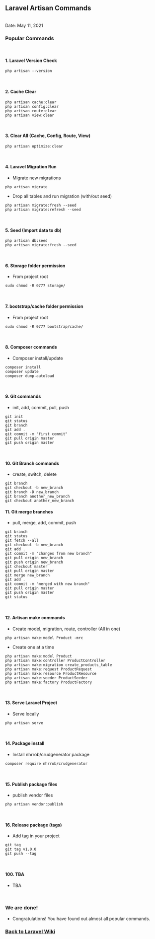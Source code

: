 ## Laravel Artisan Commands

<br/>Date: May 11, 2021 <br/>

### Popular Commands

<br>


#### 1. Laravel Version Check
``` 
php artisan --version 
```

<br>


#### 2. Cache Clear
``` 
php artisan cache:clear
php artisan config:clear
php artisan route:clear
php artisan view:clear
```

<br>


#### 3. Clear All (Cache, Config, Route, View)
``` 
php artisan optimize:clear
```

<br>


#### 4. Laravel Migration Run
- Migrate new migrations
``` 
php artisan migrate
```
- Drop all tables and run migration (with/out seed)
```
php artisan migrate:fresh --seed
php artisan migrate:refresh --seed
```

<br>


#### 5. Seed (Import data to db)
```
php artisan db:seed
php artisan migrate:fresh --seed
```

<br>


#### 6. Storage folder permission
- From project root
```
sudo chmod -R 0777 storage/
```

<br>


#### 7. bootstrap/cache folder permission
- From project root
```
sudo chmod -R 0777 bootstrap/cache/
```

<br>


#### 8. Composer commands
- Composer install/update
```
composer install
composer update
composer dump-autoload
```

<br>


#### 9. Git commands
- init, add, commit, pull, push
```
git init
git status
git branch
git add .
git commit -m "first commit"
git pull origin master
git push origin master
```

<br>


#### 10. Git Branch commands
- create, switch, delete
```
git branch
git checkout -b new_branch
git branch -D new_branch
git branch another_new_branch
git checkout another_new_branch
```


#### 11. Git merge branches
- pull, merge, add, commit, push
```
git branch
git status
git fetch --all
git checkout -b new_branch
git add .
git commit -m "changes from new branch"
git pull origin new_branch
git push origin new_branch
git checkout master
git pull origin master
git merge new_branch
git add .
git commit -m "merged with new branch"
git pull origin master
git push origin master
git status
```

<br>


#### 12. Artisan make commands
- Create model, migration, route, controller (All in one)
```
php artisan make:model Product -mrc
```
- Create one at a time
```
php artisan make:model Product
php artisan make:controller ProductController
php artisan make:migration create_products_table
php artisan make:request ProductRequest
php artisan make:resource ProductResource
php artisan make:seeder ProductSeeder
php artisan make:factory ProductFactory
```

<br>


#### 13. Serve Laravel Project
- Serve locally
```
php artisan serve
```

<br>


#### 14. Package install
- Install nhrrob/crudgenerator package
```
composer require nhrrob/crudgenerator
```

<br>


#### 15. Publish package files
- publish vendor files
```
php artisan vendor:publish
```

<br>


#### 16. Release package (tags)
- Add tag in your project
```
git tag
git tag v1.0.0
git push --tag
```

<br>


#### 100. TBA
- TBA

<br>


### We are done!

- Congratulations! You have found out almost all popular commands. <br>


### <a href='https://github.com/nhrrob/laravelwiki'>Back to Laravel Wiki</a>